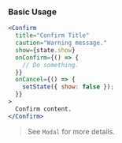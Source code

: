 ### Basic Usage
```jsx
<Confirm
  title="Confirm Title"
  caution="Warning message."
  show={state.show}
  onConfirm={() => {
    // Do something.
  }}
  onCancel={() => {
    setState({ show: false });
  }}
>
  Confirm content.
</Confirm>
```
> See `Modal` for more details.
